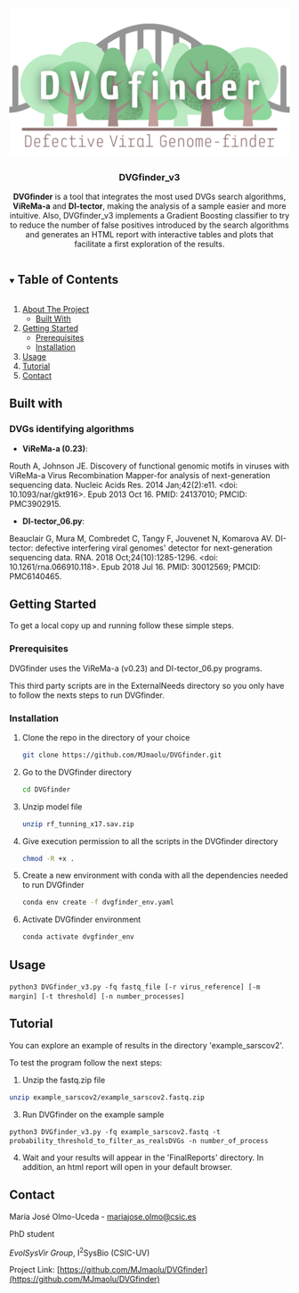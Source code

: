 <!-- PROJECT LOGO -->
<br />
<p align="center">
  <a href="https://github.com/MJmaolu/DVGfinder">
    <img src="LOGO%20DVGfinder_marron.png" alt="Logo" width="800" /*height="80"*/>
  </a>

  <h3 align="center">DVGfinder_v3</h3>

  <p align="center">
    <b>DVGfinder</b> is a tool that integrates the most used DVGs search algorithms, <b>ViReMa-a</b> and <b>DI-tector</b>, making the analysis of a sample easier and more intuitive. Also, DVGfinder_v3 implements a Gradient Boosting classifier to try to reduce the number of false positives introduced by the search algorithms and generates an HTML report with interactive tables and plots that facilitate a first exploration of the results.
    <br />
  </p>
</p>



<!-- TABLE OF CONTENTS -->
<details open="open">
  <summary><h2 style="display: inline-block">Table of Contents</h2></summary>
  <ol>
    <li>
      <a href="#about-the-project">About The Project</a>
      <ul>
        <li><a href="#built-with">Built With</a></li>
      </ul>
    </li>
    <li>
      <a href="#getting-started">Getting Started</a>
      <ul>
        <li><a href="#prerequisites">Prerequisites</a></li>
        <li><a href="#installation">Installation</a></li>
      </ul>
    </li>
    <li><a href="#usage">Usage</a></li>
    <li><a href="#tutorial">Tutorial</a></li>    
    <li><a href="#contact">Contact</a></li>
  </ol>
</details>

<!-- BUILT WITH -->
## Built with
### DVGs identifying algorithms

* **ViReMa-a (0.23)**:

Routh A, Johnson JE. Discovery of functional genomic motifs in viruses with ViReMa-a Virus Recombination Mapper-for analysis of next-generation sequencing data. Nucleic Acids Res. 2014 Jan;42(2):e11. <doi: 10.1093/nar/gkt916>. Epub 2013 Oct 16. PMID: 24137010; PMCID: PMC3902915.
  

* **DI-tector_06.py**: 

Beauclair G, Mura M, Combredet C, Tangy F, Jouvenet N, Komarova AV. DI-tector: defective interfering viral genomes' detector for next-generation sequencing data. RNA. 2018 Oct;24(10):1285-1296. <doi: 10.1261/rna.066910.118>. Epub 2018 Jul 16. PMID: 30012569; PMCID: PMC6140465.
 
  

<!-- GETTING STARTED -->
## Getting Started

To get a local copy up and running follow these simple steps.

### Prerequisites

DVGfinder uses the ViReMa-a (v0.23) and DI-tector_06.py programs. 

This third party scripts are in the ExternalNeeds directory so you only have to follow the nexts steps to run DVGfinder.


### Installation

1. Clone the repo in the directory of your choice
   ```sh
   git clone https://github.com/MJmaolu/DVGfinder.git
   ```

2. Go to the DVGfinder directory
   ```sh
   cd DVGfinder
   ```
   
3. Unzip model file
   ```sh
   unzip rf_tunning_x17.sav.zip
   ```
   
4. Give execution permission to all the scripts in the DVGfinder directory
   ```sh
   chmod -R +x .
   ```
5. Create a new environment with conda with all the dependencies needed to run DVGfinder
   ```sh
   conda env create -f dvgfinder_env.yaml
   ```
   
6. Activate DVGfinder environment 
   ```sh
   conda activate dvgfinder_env
   ```

<!-- USAGE EXAMPLES -->
## Usage

```python3 DVGfinder_v3.py -fq fastq_file [-r virus_reference] [-m margin] [-t threshold] [-n number_processes]```

<!-- TUTORIAL -->

## Tutorial

You can explore an example of results in the directory 'example_sarscov2'. 

To test the program follow the next steps:

1. Unzip the fastq.zip file
```sh
unzip example_sarscov2/example_sarscov2.fastq.zip
```

3. Run DVGfinder on the example sample

```
python3 DVGfinder_v3.py -fq example_sarscov2.fastq -t probability_threshold_to_filter_as_realsDVGs -n number_of_process
```

4. Wait and your results will appear in the 'FinalReports' directory. In addition, an html report will open in your default browser.


<!-- CONTACT -->
## Contact

María José Olmo-Uceda - mariajose.olmo@csic.es

PhD student

*EvolSysVir Group*, I<sup>2</sup>SysBio (CSIC-UV) 

Project Link: [https://github.com/MJmaolu/DVGfinder](https://github.com/MJmaolu/DVGfinder)



<!-- MARKDOWN LINKS & IMAGES -->
<!-- https://www.markdownguide.org/basic-syntax/#reference-style-links -->
[contributors-shield]: https://img.shields.io/github/contributors/MJmaolu/DVGfinder.svg?style=for-the-badge
[contributors-url]: https://github.com/MJmaolu/DVGfinder/graphs/contributors
[forks-shield]: https://img.shields.io/github/forks/MJmaolu/DVGfinder.svg?style=for-the-badge
[forks-url]: https://github.com/MJmaolu/DVGfinder/network/members
[stars-shield]: https://img.shields.io/github/stars/MJmaolu/DVGfinder.svg?style=for-the-badge
[stars-url]: https://github.com/MJmaolu/DVGfinder/stargazers
[issues-shield]: https://img.shields.io/github/issues/MJmaolu/DVGfinder.svg?style=for-the-badge
[issues-url]: https://github.com/gMJmaolu/DVGfinder/issues
[license-shield]: https://img.shields.io/github/license/MJmaolu/DVGfinder.svg?style=for-the-badge
[license-url]: https://github.com/MJmaolu/DVGfinder/blob/master/LICENSE.txt
[linkedin-shield]: https://img.shields.io/badge/-LinkedIn-black.svg?style=for-the-badge&logo=linkedin&colorB=555
[linkedin-url]: www.linkedin.com/in/maria-jose-olmo-uceda
